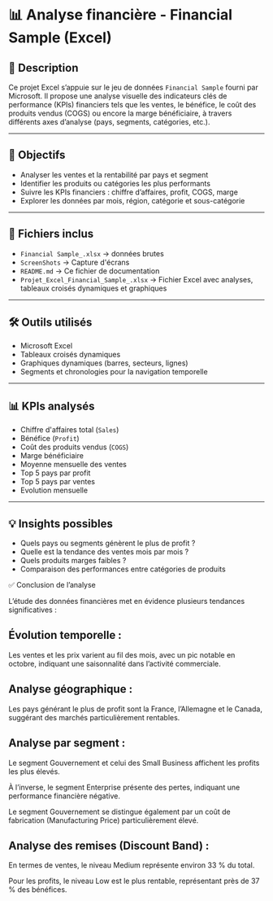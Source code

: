 # 📊 Analyse financière - Financial Sample (Excel)

## 🧾 Description

Ce projet Excel s’appuie sur le jeu de données `Financial Sample` fourni par Microsoft. Il propose une analyse visuelle des indicateurs clés de performance (KPIs) financiers tels que les ventes, le bénéfice, le coût des produits vendus (COGS) ou encore la marge bénéficiaire, à travers différents axes d’analyse (pays, segments, catégories, etc.).

---

## 🎯 Objectifs

- Analyser les ventes et la rentabilité par pays et segment
- Identifier les produits ou catégories les plus performants
- Suivre les KPIs financiers : chiffre d’affaires, profit, COGS, marge
- Explorer les données par mois, région, catégorie et sous-catégorie

---

## 📁 Fichiers inclus

- `Financial Sample_.xlsx` → données brutes
-  `ScreenShots` → Capture d'écrans
- `README.md` → Ce fichier de documentation
- `Projet_Excel_Financial_Sample_.xlsx` → Fichier Excel avec analyses, tableaux croisés dynamiques et graphiques

---

## 🛠️ Outils utilisés

- Microsoft Excel
- Tableaux croisés dynamiques
- Graphiques dynamiques (barres, secteurs, lignes)
- Segments et chronologies pour la navigation temporelle

---

## 📊 KPIs analysés

- Chiffre d'affaires total (`Sales`)
- Bénéfice (`Profit`)
- Coût des produits vendus (`COGS`)
- Marge bénéficiaire
- Moyenne mensuelle des ventes
- Top 5 pays par profit
- Top 5 pays par ventes
- Evolution mensuelle

---

## 💡 Insights possibles

- Quels pays ou segments génèrent le plus de profit ?
- Quelle est la tendance des ventes mois par mois ?
- Quels produits marges faibles ?
- Comparaison des performances entre catégories de produits


✅ Conclusion de l’analyse


L’étude des données financières met en évidence plusieurs tendances significatives :

## Évolution temporelle : 

Les ventes et les prix varient au fil des mois, avec un pic notable en octobre, indiquant une saisonnalité dans l’activité commerciale.

## Analyse géographique : 

Les pays générant le plus de profit sont la France, l’Allemagne et le Canada, suggérant des marchés particulièrement rentables.

## Analyse par segment :

Le segment Gouvernement et celui des Small Business affichent les profits les plus élevés.

À l’inverse, le segment Enterprise présente des pertes, indiquant une performance financière négative.

Le segment Gouvernement se distingue également par un coût de fabrication (Manufacturing Price) particulièrement élevé.

## Analyse des remises (Discount Band) :

En termes de ventes, le niveau Medium représente environ 33 % du total.

Pour les profits, le niveau Low est le plus rentable, représentant près de 37 % des bénéfices.

